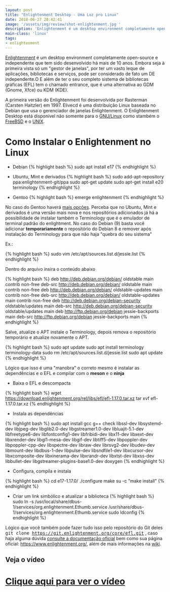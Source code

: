```yaml
---
layout: post
title: "Enlightenment Desktop - Uma Luz pro Linux"
date: 2018-06-27 20:42:41
image: '/assets/img/review/shot-enlightenment.jpg '
description: 'Enlightenment é um desktop environment completamente open-source e independente que tem sido desenvolvido há mais de 10 anos.'
main-class: 'linux'
tags:
- enlightenment
---
```


[Enlightenment](https://www.enlightenment.org/) é um desktop environment completamente open-source e independente que tem sido desenvolvido há mais de 10 anos. Embora seja à primeira vista só um "gestor de janelas", por ter um vasto leque de aplicações, bibliotecas e serviços, pode ser considerado de fato um DE independente.O E além de ter o seu completo sistema de bibliotecas gráficas (EFL) tem o chamado entrance, que é uma alternativa ao GDM (Gnome, Xfce) ou KDM (KDE).

A primeira versão do Enlightenment foi desenvolvida por Rasterman (Carsten Haitzler) em 1997. Elivecd é uma distribuição Linux baseada no Debian que usa o gerenciador de janelas Enlightenment. O Enlightenment Desktop está disponível não somente para o [GNU/Linux](http://terminalroot.com.br/2014/09/alguns-comandos-gnulinux-por-categorias.html) como stambém o [FreeBSD](http://terminalroot.com.br/2017/09/por-que-freebsd.html) e o [UNIX](http://terminalroot.com.br/2016/11/blog-linux-unix.html). 

# Como Instalar o Enlightenment no Linux

- Debian
{% highlight bash  %}
sudo apt install e17
{% endhighlight  %}

- Ubuntu, Mint e derivados
{% highlight bash  %}
sudo add-apt-repository ppa:enlightenment-git/ppa
sudo apt-get update
sudo apt-get install e20 terminology
{% endhighlight  %}

- Gentoo
{% highlight bash  %}
emerge enlightenment
{% endhighlight  %}

No caso do Gentoo haverá [mais opções](https://wiki.gentoo.org/wiki/Enlightenment). Perceba que no Ubuntu, Mint e derivados é uma versão mais nova e nos repositórios adicionados já há a possibilidade de instalar também o Terminology que é o emulador de terminal padrão do enlightment. No caso do Debian (9) basta você adicionar **temporariamente** o repositório do Debian 8 e remover após instalação do Terminology para que não haja "quebra do seu sistema"

Ex.:

{% highlight bash  %}
sudo vim /etc/apt/sources.list.d/jessie.list
{% endhighlight  %}

Dentro do arquivo insira o conteúdo abaixo

{% highlight bash  %}
deb http://deb.debian.org/debian/ oldstable main contrib non-free
deb-src http://deb.debian.org/debian/ oldstable main contrib non-free
deb http://deb.debian.org/debian/ oldstable-updates main contrib non-free
deb-src http://deb.debian.org/debian/ oldstable-updates main contrib non-free
deb http://deb.debian.org/debian-security oldstable/updates main
deb-src http://deb.debian.org/debian-security oldstable/updates main
deb http://ftp.debian.org/debian jessie-backports main
deb-src http://ftp.debian.org/debian jessie-backports main
{% endhighlight  %}

Salve, atualize o APT instale o Terminology, depois remova o repositório temporário e atualize novamente o APT.

{% highlight bash  %}
sudo apt update
sudo apt install terminology terminology-data
sudo rm /etc/apt/sources.list.d/jessie.list
sudo apt update
{% endhighlight  %}

Lógico que isso é uma "manobra" o correto mesmo é instalar as dependências e o EFL e compilar com o __meson__ e o __ninja__

- Baixa o EFL e descompacta

{% highlight bash  %}
wget https://download.enlightenment.org/rel/libs/efl/efl-1.17.0.tar.xz
tar xvf efl-1.17.0.tar.xz 
{% endhighlight  %}

- Instala as dependências

{% highlight bash  %}
sudo apt install gcc g++ check libssl-dev libsystemd-dev libjpeg-dev libglib2.0-dev libgstreamer1.0-dev libluajit-5.1-dev libfreetype6-dev libfontconfig1-dev libfribidi-dev libx11-dev libxext-dev libxrender-dev libgl1-mesa-dev libgif-dev libtiff5-dev libpoppler-dev libpoppler-cpp-dev libspectre-dev libraw-dev librsvg2-dev libudev-dev libmount-dev libdbus-1-dev libpulse-dev libsndfile1-dev libxcursor-dev libxcomposite-dev libxinerama-dev libxrandr-dev libxtst-dev libxss-dev libbullet-dev libgstreamer-plugins-base1.0-dev doxygen
{% endhighlight  %}

- Configura, compila e instala 

{% highlight bash  %}
cd e17-1.17.0/
./configure
make
su -c "make install"
{% endhighlight  %}

- Criar um link simbólico e atualizar a biblioteca
{% highlight bash  %}
sudo ln -s /usr/local/share/dbus-1/services/org.enlightenment.Ethumb.service /usr/share/dbus-1/services/org.enlightenment.Ethumb.service
sudo ldconfig
{% endhighlight  %}

Lógico que você também pode fazer tudo isso pelo repositório do Git deles <kbd>git clone https://git.enlightenment.org/core/efl.git</kbd> , caso haja alguma dúvida [consulte a documentação oficial](https://www.enlightenment.org/docs/distros/debian-start.md) bem como sua página oficial: <https://www.enlightenment.org/>, além de mais informações na [wiki](https://pt.wikipedia.org/wiki/Enlightenment).

## Veja o vídeo
# [Clique aqui para ver o vídeo](https://www.youtube.com/watch?v=Xl6liAsr_uc)



<script async src="https://pagead2.googlesyndication.com/pagead/js/adsbygoogle.js"></script>

<!-- Informat -->
<ins class="adsbygoogle"
 style="display:block"
 data-ad-client="ca-pub-2838251107855362"
 data-ad-slot="2327980059"
 data-ad-format="auto"
 data-full-width-responsive="true"></ins>

<script>
(adsbygoogle = window.adsbygoogle || []).push({});
</script>

